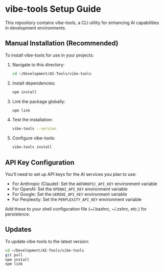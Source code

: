 # vibe-tools Setup Guide

This repository contains vibe-tools, a CLI utility for enhancing AI capabilities in development environments.

## Manual Installation (Recommended)

To install vibe-tools for use in your projects:

1. Navigate to this directory:
   ```bash
   cd ~/Development/AI-Tools/vibe-tools
   ```

2. Install dependencies:
   ```bash
   npm install
   ```

3. Link the package globally:
   ```bash
   npm link
   ```

4. Test the installation:
   ```bash
   vibe-tools --version
   ```

5. Configure vibe-tools:
   ```bash
   vibe-tools install
   ```

## API Key Configuration

You'll need to set up API keys for the AI services you plan to use:

- For Anthropic (Claude): Set the `ANTHROPIC_API_KEY` environment variable
- For OpenAI: Set the `OPENAI_API_KEY` environment variable
- For Google: Set the `GEMINI_API_KEY` environment variable
- For Perplexity: Set the `PERPLEXITY_API_KEY` environment variable

Add these to your shell configuration file (~/.bashrc, ~/.zshrc, etc.) for persistence.

## Updates

To update vibe-tools to the latest version:

```bash
cd ~/Development/AI-Tools/vibe-tools
git pull
npm install
npm link
```
